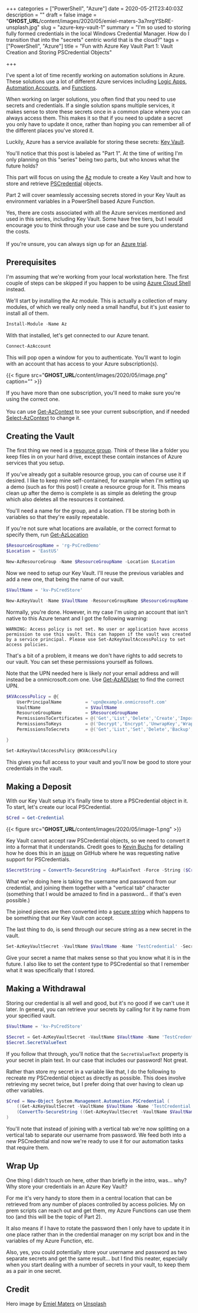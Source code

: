 +++
categories = ["PowerShell", "Azure"]
date = 2020-05-21T23:40:03Z
description = ""
draft = false
image = "__GHOST_URL__/content/images/2020/05/emiel-maters-3a7nrgYSbRE-unsplash.jpg"
slug = "azure-key-vault-1"
summary = "I'm so used to storing fully formed credentials in the local Windows Credential Manager. How do I transition that into the \"secrets\" centric world that is the cloud?"
tags = ["PowerShell", "Azure"]
title = "Fun with Azure Key Vault Part 1: Vault Creation and Storing PSCredential Objects"

+++


I've spent a lot of time recently working on automation solutions in Azure. These solutions use a lot of different Azure services including [Logic Apps](https://azure.microsoft.com/en-us/services/logic-apps/), [Automation Accounts](https://azure.microsoft.com/en-us/services/automation/), and [Functions](https://azure.microsoft.com/en-us/services/functions/).

When working on larger solutions, you often find that you need to use secrets and credentials. If a single solution spans multiple services, it makes sense to store these secrets once in a common place where you can always access them. This makes it so that if you need to update a secret you only have to update it once, rather than hoping you can remember all of the different places you've stored it.

Luckily, Azure has a service available for storing these secrets: [Key Vault](https://azure.microsoft.com/en-us/services/key-vault/).

You'll notice that this post is labeled as "Part 1". At the time of writing I'm only planning on this "series" being two parts, but who knows what the future holds?

This part will focus on using the [Az](https://docs.microsoft.com/en-us/powershell/azure/new-azureps-module-az) module to create a Key Vault and how to store and retrieve [PSCredential](https://docs.microsoft.com/en-us/powershell/module/microsoft.powershell.security/get-credential) objects.

Part 2 will cover seamlessly accessing secrets stored in your Key Vault as environment variables in a PowerShell based Azure Function.

<p class="note">Yes, there are costs associated with all the Azure services mentioned and used in this series, including Key Vault. Some have free tiers, but I would encourage you to think through your use case and be sure you understand the costs.<br/ ><br/ >
If you're unsure, you can always sign up for an <a href="https://azure.microsoft.com/en-us/free/" target="_blank">Azure trial</a>.
</p>

## Prerequisites

I'm assuming that we're working from your local workstation here. The first couple of steps can be skipped if you happen to be using [Azure Cloud Shell](https://docs.microsoft.com/en-us/azure/cloud-shell/overview) instead.

We'll start by installing the Az module. This is actually a collection of many modules, of which we really only need a small handful, but it's just easier to install all of them.

```powershell
Install-Module -Name Az
```

With that installed, let's get connected to our Azure tenant.

```powershell
Connect-AzAccount
```

This will pop open a window for you to authenticate. You'll want to login with an account that has access to your Azure subscription(s).

{{< figure src="__GHOST_URL__/content/images/2020/05/image.png" caption="" >}}

<p class="note">If you have more than one subscription, you'll need to make sure you're using the correct one.<br /><br />
    You can use <a target="_blank" href="https://docs.microsoft.com/en-us/powershell/module/az.accounts/get-azcontext">Get-AzContext</a> to see your current subscription, and if needed <a target="_blank" href="https://docs.microsoft.com/en-us/powershell/module/az.accounts/set-azcontext">Select-AzContext</a> to change it.</p>

## Creating the Vault

The first thing we need is a [resource group](https://docs.microsoft.com/en-us/azure/azure-resource-manager/management/manage-resource-groups-portal). Think of these like a folder you keep files in on your hard drive, except these contain instances of Azure services that you setup.

If you've already got a suitable resource group, you can of course use it if desired. I like to keep mine self-contained, for example when I'm setting up a demo (such as for this post) I create a resource group for it. This means clean up after the demo is complete is as simple as deleting the group which also deletes all the resources it contained.

You'll need a name for the group, and a location. I'll be storing both in variables so that they're easily repeatable.

<p class="note">If you're not sure what locations are available, or the correct format to specify them, run <a target="_blank" href= "https://docs.microsoft.com/en-us/powershell/module/az.resources/get-azlocation">Get-AzLocation</a></p>

```powershell
$ResourceGroupName = 'rg-PsCredDemo'
$Location = 'EastUS'

New-AzResourceGroup -Name $ResourceGroupName -Location $Location
```

Now we need to setup our Key Vault. I'll reuse the previous variables and add a new one, that being the name of our vault.

```powershell
$VaultName = 'kv-PsCredStore'

New-AzKeyVault -Name $VaultName -ResourceGroupName $ResourceGroupName -Location $Location
```

Normally, you're done. However, in my case I'm using an account that isn't native to this Azure tenant and I got the following warning:

```warning
WARNING: Access policy is not set. No user or application have access permission to use this vault. This can happen if the vault was created by a service principal. Please use Set-AzKeyVaultAccessPolicy to set access policies.
```

That's a bit of a problem, it means we don't have rights to add secrets to our vault. You can set these permissions yourself as follows.

Note that the UPN needed here is likely _not_ your email address and will instead be a onmicrosoft.com one. Use [Get-AzADUser](https://docs.microsoft.com/en-us/powershell/module/az.resources/get-azaduser) to find the correct UPN.

```powershell
$KVAccessPolicy = @{
    UserPrincipalName         = 'upn@example.onmicrosoft.com'
    VaultName                 = $VaultName
    ResourceGroupName         = $ResourceGroupName
    PermissionsToCertificates = @('Get','List','Delete','Create','Import','Update','Managecontacts','Getissuers','Listissuers','Setissuers','Deleteissuers','Manageissuers','Recover','Backup','Restore','Purge')
    PermissionsToKeys         = @('Decrypt','Encrypt','UnwrapKey','WrapKey','Verify','Sign','Get','List','Update','Create','Import','Delete','Backup','Restore','Recover','Purge')
    PermissionsToSecrets      = @('Get','List','Set','Delete','Backup','Restore','Recover','Purge')

}

Set-AzKeyVaultAccessPolicy @KVAccessPolicy
```

This gives you full access to your vault and you'll now be good to store your credentials in the vault.

## Making a Deposit

With our Key Vault setup it's finally time to store a PSCredential object in it. To start, let's create our local PSCredential.

```powershell
$Cred = Get-Credential
```

{{< figure src="__GHOST_URL__/content/images/2020/05/image-1.png" >}}

Key Vault cannot accept raw PSCredential objects, so we need to convert it into a format that it understands. Credit goes to [Kevin Buchs](https://github.com/buchs) for detailing how he does this in an [issue](https://github.com/Azure/azure-powershell/issues/10434) on GitHub where he was requesting native support for PSCredentials.

```powershell
$SecretString = ConvertTo-SecureString -AsPlainText -Force -String ($Cred.UserName + "`v" + $Cred.GetNetworkCredential().Password)
```

What we're doing here is taking the username and password from our credential, and joining them together with a "vertical tab" character (something that I would be amazed to find in a password... if that's even possible.)

The joined pieces are then converted into a [secure string](https://docs.microsoft.com/en-us/dotnet/api/system.security.securestring) which happens to be something that our Key Vault _can_ accept.

The last thing to do, is send through our secure string as a new secret in the vault.

```powershell
Set-AzKeyVaultSecret -VaultName $VaultName -Name 'TestCredential' -SecretValue $SecretString -ContentType 'PSCredential'
```

Give your secret a name that makes sense so that you know what it is in the future. I also like to set the content type to PSCredential so that I remember what it was specifically that I stored.

## Making a Withdrawal

Storing our credential is all well and good, but it's no good if we can't use it later. In general, you can retrieve your secrets by calling for it by name from your specified vault.

```powershell
$VaultName = 'kv-PsCredStore'

$Secret = Get-AzKeyVaultSecret -VaultName $VaultName -Name 'TestCredential'
$Secret.SecretValueText
```

If you follow that through, you'll notice that the `SecretValueText` property is your secret in plain text. In our case that includes our password! Not great.

Rather than store my secret in a variable like that, I do the following to recreate my PSCredential object as directly as possible. This does involve retrieving my secret twice, but I prefer doing that over having to clean up other variables.

```powershell
$Cred = New-Object System.Management.Automation.PSCredential (
    ((Get-AzKeyVaultSecret -VaultName $VaultName -Name 'TestCredential').SecretValueText -Split "`v")[0],
    (ConvertTo-SecureString ((Get-AzKeyVaultSecret -VaultName $VaultName -Name 'TestCredential').SecretValueText -Split "`v")[1] -AsPlainText -Force)
)
```

You'll note that instead of joining with a vertical tab we're now splitting on a vertical tab to separate our username from password. We feed both into a new PSCredential and now we're ready to use it for our automation tasks that require them.

## Wrap Up

One thing I didn't touch on here, other than briefly in the intro, was... why? Why store your credentials in an Azure Key Vault?

For me it's very handy to store them in a central location that can be retrieved from any number of places controlled by access policies. My on prem scripts can reach out and get them, my Azure Functions can use them too (and this will be the topic of Part 2).

It also means if I have to rotate the password then I only have to update it in one place rather than in the credential manager on my script box and in the variables of my Azure Function, etc.

Also, yes, you could potentially store your username and password as two separate secrets and get the same result... but I find this neater, especially when you start dealing with a number of secrets in your vault, to keep them as a pair in one secret.

## Credit

Hero image by [Emiel Maters](https://unsplash.com/@emielmaters?utm_source=unsplash&utm_medium=referral&utm_content=creditCopyText) on [Unsplash](https://unsplash.com/?utm_source=unsplash&utm_medium=referral&utm_content=creditCopyText)

